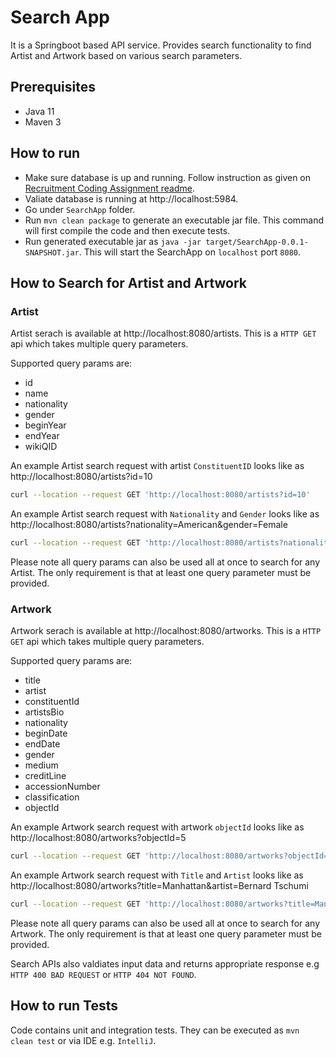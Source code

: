# Search App

It is a Springboot based API service. Provides search functionality to find Artist and Artwork based on various search parameters.

## Prerequisites

- Java 11
- Maven 3

## How to run

- Make sure database is up and running. Follow instruction as given on [Recruitment Coding Assignment readme](../README.md).
- Valiate database is running at http://localhost:5984.
- Go under `SearchApp` folder.
- Run `mvn clean package` to generate an executable jar file. This command will first compile the code and then execute tests.
- Run generated executable jar as `java -jar target/SearchApp-0.0.1-SNAPSHOT.jar`. This will start the SearchApp on `localhost` port `8080`.

## How to Search for Artist and Artwork

### Artist

Artist serach is available at http://localhost:8080/artists. This is a `HTTP GET` api which takes multiple query parameters.

Supported query params are:

- id
- name
- nationality
- gender
- beginYear
- endYear
- wikiQID

An example Artist search request with artist `ConstituentID` looks like as http://localhost:8080/artists?id=10

```bash
curl --location --request GET 'http://localhost:8080/artists?id=10'
```

An example Artist search request with `Nationality` and `Gender` looks like as http://localhost:8080/artists?nationality=American&gender=Female

```bash
curl --location --request GET 'http://localhost:8080/artists?nationality=American&gender=Female'
```

Please note all query params can also be used all at once to search for any Artist. The only requirement is that at least one query parameter must be provided.

### Artwork

Artwork serach is available at http://localhost:8080/artworks. This is a `HTTP GET` api which takes multiple query parameters.

Supported query params are:

- title
- artist
- constituentId
- artistsBio
- nationality
- beginDate
- endDate
- gender
- medium
- creditLine
- accessionNumber
- classification
- objectId

An example Artwork search request with artwork `objectId` looks like as http://localhost:8080/artworks?objectId=5

```bash
curl --location --request GET 'http://localhost:8080/artworks?objectId=5'
```

An example Artwork search request with `Title` and `Artist` looks like as http://localhost:8080/artworks?title=Manhattan&artist=Bernard Tschumi

```bash
curl --location --request GET 'http://localhost:8080/artworks?title=Manhattan&artist=Bernard%20Tschumi'
```

Please note all query params can also be used all at once to search for any Artwork. The only requirement is that at least one query parameter must be provided.

Search APIs also valdiates input data and returns appropriate response e.g `HTTP 400 BAD REQUEST` or  `HTTP 404 NOT FOUND`.

## How to run Tests

Code contains unit and integration tests. They can be executed as `mvn clean test` or via IDE e.g. `IntelliJ`.
